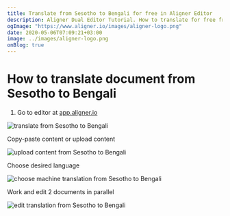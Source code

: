 ```yaml
---
title: Translate from Sesotho to Bengali for free in Aligner Editor
description: Aligner Dual Editor Tutorial. How to translate for free from Sesotho to Bengali. Aligner is multilingual document management platform. 
ogImage: "https://www.aligner.io/images/aligner-logo.png"
date: 2020-05-06T07:09:21+03:00
image: ../images/aligner-logo.png
onBlog: true
---
```


# How to translate document from Sesotho to Bengali

1. Go to editor at [app.aligner.io](https://app.aligner.io "Aligner App web page")

![translate from Sesotho to Bengali](../aligner-blank-editor.png "translate from Sesotho to Bengali")

Copy-paste content or upload content

![upload content from Sesotho to Bengali](../aligner-uploaded-document.png "upload content from Sesotho to Bengali")

Choose desired language

![choose machine translation from Sesotho to Bengali](../aligner-language-dropdown.png "choose machine translation from Sesotho to Bengali")

Work and edit 2 documents in parallel

![edit translation from Sesotho to Bengali](../aligner-double-sitded-editor.png "edit translation from Sesotho to Bengali")

